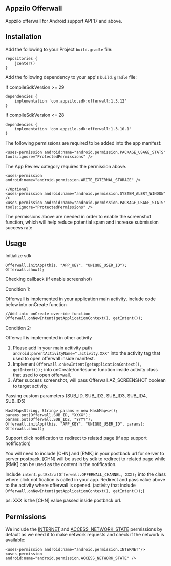 ## Appzilo Offerwall
Appzilo offerwall for Android support API 17 and above.

## Installation
Add the following to your Project `build.gradle` file:

```
repositories {
	jcenter()
}
```

Add the following dependency to your app's `build.gradle` file:

If compileSdkVersion >= 29

```
dependencies {
	implementation 'com.appzilo.sdk:offerwall:1.3.12'
}
```
If compileSdkVersion <= 28
```
dependencies {
	implementation 'com.appzilo.sdk:offerwall:1.3.10.1'
}
```

The following permissions are required to be added into the app manifest:

```
<uses-permission android:name="android.permission.PACKAGE_USAGE_STATS" tools:ignore="ProtectedPermissions" />
```

The App Review category requires the permission above.

```
<uses-permission android:name="android.permission.WRITE_EXTERNAL_STORAGE" />
```

```
//Optional
<uses-permission android:name="android.permission.SYSTEM_ALERT_WINDOW" />
<uses-permission android:name="android.permission.PACKAGE_USAGE_STATS" tools:ignore="ProtectedPermissions" />

```

The permissions above are needed in order to enable the screenshot function, which will help reduce potential spam and increase submission success rate

## Usage

Initialize sdk

```
Offerwall.initApp(this, "APP_KEY", "UNIQUE_USER_ID");
Offerwall.show();
```

Checking callback (if enable screenshot)

Condition 1: 

Offerwall is implemented in your application main activity, include code below into onCreate function 
```
//Add into onCreate override function
Offerwall.onNewIntent(getApplicationContext(), getIntent());
```
Condition 2:

Offerwall is implemented in other activity

1) Please add in your main acitivity path `android:parentActivityName=".activity.XXX"` into the activity tag that used to open offerwall inside manifest.
2) Implement `Offerwall.onNewIntent(getApplicationContext(), getIntent());` into onCreate/onResume function inside activity class that used to open offerwall.
3) After success screenshot, will pass Offerwall.AZ_SCREENSHOT boolean to target activity.

Passing custom parameters (SUB_ID, SUB_ID2, SUB_ID3, SUB_ID4, SUB_ID5)

```
HashMap<String, String> params = new HashMap<>();
params.put(Offerwall.SUB_ID, "XXXX");
params.put(Offerwall.SUB_ID2, "YYYY");
Offerwall.initApp(this, "APP_KEY", "UNIQUE_USER_ID", params);
Offerwall.show();
```



Support click notification to redirect to related page (if app support notification)

You will need to include [CHN] and [RMK] in your postback url for server to server postback.
[CHN] will be used by sdk to redirect to related page while [RMK] can be used as the content in the notification.

Include `intent.putExtra(Offerwall.OFFERWALL_CHANNEL, XXX);` into the class where click notification is called in your app.
Redirect and pass value above to the activity where offerwall is opened. (activity that include `Offerwall.onNewIntent(getApplicationContext(), getIntent());`)

ps: XXX is the [CHN] value passed inside postback url.


## Permissions

We include the [INTERNET](http://developer.android.com/reference/android/Manifest.permission.html#INTERNET) and [ACCESS_NETWORK_STATE](https://developer.android.com/reference/android/Manifest.permission.html#ACCESS_NETWORK_STATE) permissions by default as we need it to make network requests and check if the network is available:

```
<uses-permission android:name="android.permission.INTERNET"/>
<uses-permission android:name="android.permission.ACCESS_NETWORK_STATE" />
```  





